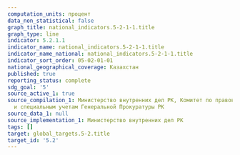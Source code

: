```yaml
---
computation_units: процент
data_non_statistical: false
graph_title: national_indicators.5-2-1-1.title
graph_type: line
indicator: 5.2.1.1
indicator_name: national_indicators.5-2-1-1.title
indicator_name_national: national_indicators.5-2-1-1.title
indicator_sort_order: 05-02-01-01
national_geographical_coverage: Казахстан
published: true
reporting_status: complete
sdg_goal: '5'
source_active_1: true
source_compilation_1: Министерство внутренних дел РК, Комитет по правовой статистике
  и специальным учетам Генеральной Прокуратуры РК
source_data_1: null
source_implementation_1: Министерство внутренних дел РК
tags: []
target: global_targets.5-2.title
target_id: '5.2'
---
```

